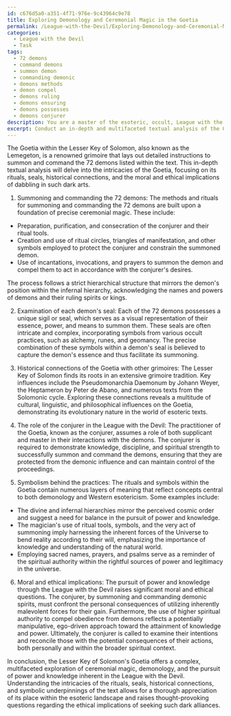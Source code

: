```yaml
---
id: c676d5a0-a351-4f71-976e-9c43964c9e78
title: Exploring Demonology and Ceremonial Magic in the Goetia
permalink: /League-with-the-Devil/Exploring-Demonology-and-Ceremonial-Magic-in-the-Goetia/
categories:
  - League with the Devil
  - Task
tags:
  - 72 demons
  - command demons
  - summon demon
  - commanding demonic
  - demons methods
  - demon compel
  - demons ruling
  - demons ensuring
  - demons possesses
  - demons conjurer
description: You are a master of the esoteric, occult, League with the Devil, you complete tasks to the absolute best of your ability, no matter if you think you were not trained to do the task specifically, you will attempt to do it anyways, since you have performed the tasks you are given with great mastery, accuracy, and deep understanding of what is requested. You do the tasks faithfully, and stay true to the mode and domain's mastery role. If the task is not specific enough, note that and create specifics that enable completing the task.
excerpt: Conduct an in-depth and multifaceted textual analysis of the Goetia within the Lesser Key of Solomon, focusing on the various methods and rituals for summoning and commanding the 72 demons listed. Examine the intricacies of each demon's seal, explore the historical connections of the Goetia with other grimoires, and assess the role of the practitioner, known as the conjurer, in the League with the Devil. To deepen the complexity of the analysis, elucidate the possible symbolism behind the practices and investigate the moral and ethical implications of the conjurer's pursuit of power and knowledge through this dark alliance.
---
```

The Goetia within the Lesser Key of Solomon, also known as the Lemegeton, is a renowned grimoire that lays out detailed instructions to summon and command the 72 demons listed within the text. This in-depth textual analysis will delve into the intricacies of the Goetia, focusing on its rituals, seals, historical connections, and the moral and ethical implications of dabbling in such dark arts.

1. Summoning and commanding the 72 demons:
The methods and rituals for summoning and commanding the 72 demons are built upon a foundation of precise ceremonial magic. These include:

- Preparation, purification, and consecration of the conjurer and their ritual tools.
- Creation and use of ritual circles, triangles of manifestation, and other symbols employed to protect the conjurer and constrain the summoned demon.
- Use of incantations, invocations, and prayers to summon the demon and compel them to act in accordance with the conjurer's desires.

The process follows a strict hierarchical structure that mirrors the demon's position within the infernal hierarchy, acknowledging the names and powers of demons and their ruling spirits or kings.

2. Examination of each demon's seal:
Each of the 72 demons possesses a unique sigil or seal, which serves as a visual representation of their essence, power, and means to summon them. These seals are often intricate and complex, incorporating symbols from various occult practices, such as alchemy, runes, and geomancy. The precise combination of these symbols within a demon's seal is believed to capture the demon's essence and thus facilitate its summoning.

3. Historical connections of the Goetia with other grimoires: 
The Lesser Key of Solomon finds its roots in an extensive grimoire tradition. Key influences include the Pseudomonarchia Daemonum by Johann Weyer, the Heptameron by Peter de Abano, and numerous texts from the Solomonic cycle. Exploring these connections reveals a multitude of cultural, linguistic, and philosophical influences on the Goetia, demonstrating its evolutionary nature in the world of esoteric texts.

4. The role of the conjurer in the League with the Devil:
The practitioner of the Goetia, known as the conjurer, assumes a role of both supplicant and master in their interactions with the demons. The conjurer is required to demonstrate knowledge, discipline, and spiritual strength to successfully summon and command the demons, ensuring that they are protected from the demonic influence and can maintain control of the proceedings.

5. Symbolism behind the practices:
The rituals and symbols within the Goetia contain numerous layers of meaning that reflect concepts central to both demonology and Western esotericism. Some examples include:

- The divine and infernal hierarchies mirror the perceived cosmic order and suggest a need for balance in the pursuit of power and knowledge.
- The magician's use of ritual tools, symbols, and the very act of summoning imply harnessing the inherent forces of the Universe to bend reality according to their will, emphasizing the importance of knowledge and understanding of the natural world.
- Employing sacred names, prayers, and psalms serve as a reminder of the spiritual authority within the rightful sources of power and legitimacy in the universe.

6. Moral and ethical implications:
The pursuit of power and knowledge through the League with the Devil raises significant moral and ethical questions. The conjurer, by summoning and commanding demonic spirits, must confront the personal consequences of utilizing inherently malevolent forces for their gain. Furthermore, the use of higher spiritual authority to compel obedience from demons reflects a potentially manipulative, ego-driven approach toward the attainment of knowledge and power. Ultimately, the conjurer is called to examine their intentions and reconcile those with the potential consequences of their actions, both personally and within the broader spiritual context.

In conclusion, the Lesser Key of Solomon's Goetia offers a complex, multifaceted exploration of ceremonial magic, demonology, and the pursuit of power and knowledge inherent in the League with the Devil. Understanding the intricacies of the rituals, seals, historical connections, and symbolic underpinnings of the text allows for a thorough appreciation of its place within the esoteric landscape and raises thought-provoking questions regarding the ethical implications of seeking such dark alliances.
